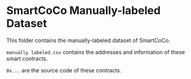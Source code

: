 # SmartCoCo Manually-labeled Dataset

This folder contains the manually-labeled dataset of SmartCoCo.

`manually labeled.csv` contains the addresses and information of these smart contracts. 

`0x...` are the source code of these contracts. 

